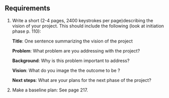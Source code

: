 ## Requirements

1. Write a short (2-4 pages, 2400 keystrokes per page)describing the vision of your project. This should include the following (look at initiation phase p. 110):

    **Title**: One sentence summarizing the vision of the project

    **Problem**: What problem are you addressing with the project?

    **Background**: Why is this problem important to address?

    **Vision**: What do you image the the outcome to be ?

    **Next steps**: What are your plans for the next phase of the project?

2. Make a baseline plan: See page 217.